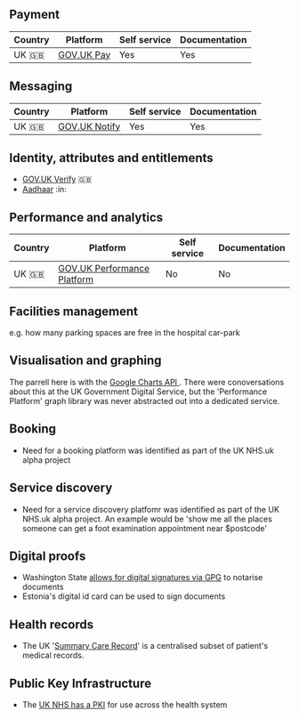 <!-- TITLE: Government platforms -->
<!-- SUBTITLE: A list of Government Platforms -->


## Payment

| Country  | Platform | Self service | Documentation |
| ------------- | ------------- | ------------- | ------------- |
| UK :gb:  | [GOV.UK Pay](https://www.payments.service.gov.uk) | Yes | Yes |


## Messaging
| Country  | Platform | Self service | Documentation |
| ------------- | ------------- | ------------- | ------------- |
| UK :gb:  | [GOV.UK Notify](https://www.notifications.service.gov.uk) | Yes | Yes |

## Identity, attributes and entitlements
* [GOV.UK Verify](https://govuk-verify.cloudapps.digital) :gb:
* [Aadhaar](https://www.uidai.gov.in) :in: 

## Performance and analytics
| Country  | Platform | Self service | Documentation |
| ------------- | ------------- | ------------- | ------------- |
| UK :gb:  | [GOV.UK Performance Platform](https://www.gov.uk/performance) | No | No |


## Facilities management 

e.g. how many parking spaces are free in the hospital car-park

## Visualisation and graphing
The parrell here is with the [Google Charts API ](https://developers.google.com/chart/). There were conoversations about this at the UK Government Digital Service, but the 'Performance Platform' graph library was never abstracted out into a dedicated service.

## Booking

* Need for a booking platform was identified as part of the UK NHS.uk alpha project

## Service discovery
* Need for a service discovery platfomr was identified as part of the UK NHS.uk alpha project. An example would be 'show me all the places someone can get a foot examination appointment near $postcode'


## Digital proofs

* Washington State [allows for digital signatures via GPG](https://lists.gnupg.org/pipermail/gnupg-users/2018-September/060987.html) to notarise documents
* Estonia's digital id card can be used to sign documents

## Health records

* The UK '[Summary Care Record](https://en.wikipedia.org/wiki/Summary_Care_Record?wprov=sfti1)' is a centralised subset of patient's medical records.

## Public Key Infrastructure

* The [UK NHS has a PKI](https://digital.nhs.uk/services/data-and-cyber-security-protecting-information-and-data-in-health-and-care/cyber-and-data-security-policy-and-good-practice-in-health-and-care/nhs-pki-certificate-information/nhs-pki-certificate-information) for use across the health system

